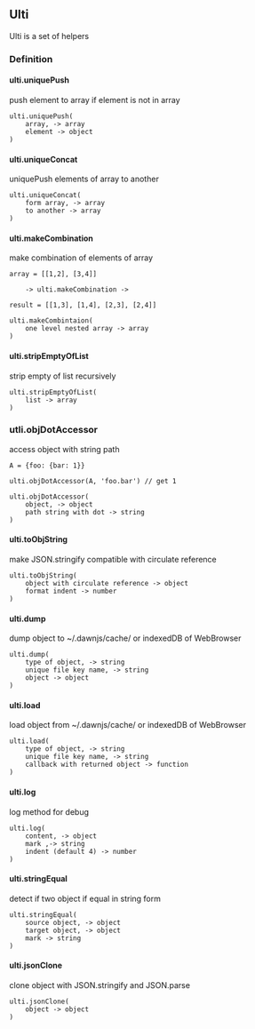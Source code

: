 ## Ulti

Ulti is a set of helpers

### Definition

#### ulti.uniquePush
push element to array if element is not in array
```
ulti.uniquePush(
    array, -> array
    element -> object
)
```

#### ulti.uniqueConcat
uniquePush elements of array to another
```
ulti.uniqueConcat(
    form array, -> array
    to another -> array
)
```

#### ulti.makeCombination
make combination of elements of array

```
array = [[1,2], [3,4]]

    -> ulti.makeCombination ->

result = [[1,3], [1,4], [2,3], [2,4]]
```

```
ulti.makeCombintaion(
    one level nested array -> array
)
```

#### ulti.stripEmptyOfList
strip empty of list recursively
```
ulti.stripEmptyOfList(
    list -> array
)
```


### utli.objDotAccessor
access object with string path
```
A = {foo: {bar: 1}}

ulti.objDotAccessor(A, 'foo.bar') // get 1
```

```
ulti.objDotAccessor(
    object, -> object
    path string with dot -> string
)
```

#### ulti.toObjString
make JSON.stringify compatible with circulate reference

```
ulti.toObjString(
    object with circulate reference -> object
    format indent -> number
)
```

#### ulti.dump
dump object to ~/.dawnjs/cache/ or indexedDB of WebBrowser

```
ulti.dump(
    type of object, -> string
    unique file key name, -> string
    object -> object
)
```


#### ulti.load
load object from ~/.dawnjs/cache/ or indexedDB of WebBrowser

```
ulti.load(
    type of object, -> string
    unique file key name, -> string
    callback with returned object -> function
)
```


#### ulti.log
log method for debug

```
ulti.log(
    content, -> object
    mark ,-> string
    indent (default 4) -> number
)
```

#### ulti.stringEqual
detect if two object if equal in string form
```
ulti.stringEqual(
    source object, -> object
    target object, -> object
    mark -> string
)
```

#### ulti.jsonClone
clone object with JSON.stringify and JSON.parse
```
ulti.jsonClone(
    object -> object
)
```

